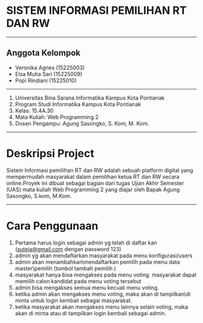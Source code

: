 # SISTEM INFORMASI PEMILIHAN RT DAN RW
---
## Anggota Kelompok
- Veronika Agnes (15225003)
- Elsa Mutia Sari (15225009)
- Popi Rindiani (15225010)
---
1. Universitas Bina Sarana Informatika Kampus Kota Pontianak
2. Program Studi Informatika Kampus Kota Pontianak
3. Kelas: 15.4A.30
4. Mata Kuliah: Web Programming 2
5. Dosen Pengampu: Agung Sasongko, S. Kom, M. Kom.

---
# Deskripsi Project 
Sistem Informasi pemilihan RT dan RW adalah sebuah platform digital yang mempermudah masyarakat dalam pemilihan ketua RT dan RW secara online.Proyek ini dibuat sebagai bagian dari tugas Ujian Akhir Semester (UAS) mata kuliah Web Programming 2 yang diajar oleh Bapak Agung Sasongko, S.kom, M.Kom.

---
# Cara Penggunaan 
1. Pertama harus login sebagai admin yg telah di daftar kan (suteja@gmail.com dengan password 123)
2. admin yg akan mendaftarkan masyarakat pada menu konfigurasi/users
3. admin akan menambahkan\mendaftarkan pemilih pada menu data master\pemilih (tombol tambah pemilih )
4. masyarakat hanya bisa mengakses pada menu voting. masyarakat dapat memilih calon kandidat pada menu voting tersebut
5. admin bisa mengakses semua menu kecuali menu voting.
6. ketika admin akan mengakses menu voting, maka akan di tampilkan\di minta untuk login kembali sebagai masyarakat.
7. ketika masyarakat akan mengakses menu lainnya selain voting, maka akan di minta atau di tampilkan login kembali sebagai admin.
